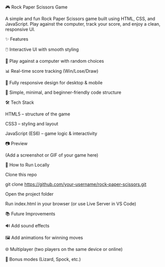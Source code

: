 🎮 Rock Paper Scissors Game

A simple and fun Rock Paper Scissors game built using HTML, CSS, and JavaScript.
Play against the computer, track your score, and enjoy a clean, responsive UI.

✨ Features

🖱️ Interactive UI with smooth styling

🤖 Play against a computer with random choices

📊 Real-time score tracking (Win/Lose/Draw)

📱 Fully responsive design for desktop & mobile

🎨 Simple, minimal, and beginner-friendly code structure

🛠️ Tech Stack

HTML5 – structure of the game

CSS3 – styling and layout

JavaScript (ES6) – game logic & interactivity

📷 Preview

(Add a screenshot or GIF of your game here)

🚀 How to Run Locally

Clone this repo

git clone https://github.com/your-username/rock-paper-scissors.git


Open the project folder

Run index.html in your browser (or use Live Server in VS Code)

📚 Future Improvements

🔊 Add sound effects

🖼️ Add animations for winning moves

🌐 Multiplayer (two players on the same device or online)

🦎 Bonus modes (Lizard, Spock, etc.)
